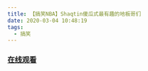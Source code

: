 ```yaml
---
title: 【搞笑NBA】Shaqtin傻瓜式最有趣的地板哥们
date: 2020-03-04 10:48:19
tags:
  - 搞笑
---
```


### <a href="https://www.weibo.com/tv/v/Ix1yF7E3M?fid=1034:4478705293000733" target="_blank">在线观看</a>

